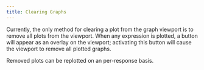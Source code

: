 ```yaml
---
title: Clearing Graphs
---
```


Currently, the only method for clearing a plot from the graph viewport is to remove all plots from the viewport. When any expression is plotted, a button will appear as an overlay on the viewport; activating this button will cause the viewport to remove all plotted graphs.

Removed plots can be replotted on an per-response basis.

